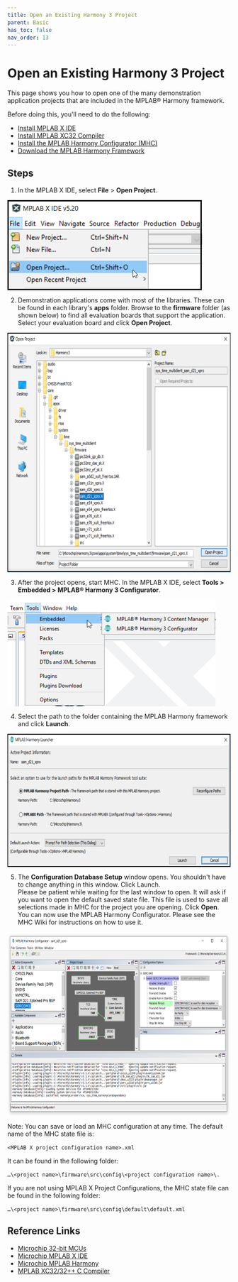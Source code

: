 ```yaml
---
title: Open an Existing Harmony 3 Project
parent: Basic
has_toc: false
nav_order: 13
---
```


# Open an Existing Harmony 3 Project

This page shows you how to open one of the many demonstration application projects that are included in the MPLAB® Harmony framework.

Before doing this, you'll need to do the following:

- <a href="https://microchipdeveloper.com/mplabx:installation" target="_blank">Install MPLAB X IDE</a>
- <a href="https://microchipdeveloper.com/xc32:installation" target="_blank">Install MPLAB XC32 Compiler</a>
- <a href="https://microchipdeveloper.com/harmony3:mhc-overview#install" target="_blank">Install the MPLAB Harmony Configurator (MHC)</a>
- <a href="https://github.com/Microchip-MPLAB-Harmony/contentmanager/wiki" target="_blank">Download the MPLAB Harmony Framework</a> 

## Steps

1. In the MPLAB X IDE, select **File** > **Open Project**.
<img src = "images/existingproj1.png" width="440" height="203" align="middle">

2. Demonstration applications come with most of the libraries. These can be found in each library's **apps** folder. Browse to the **firmware** folder (as shown below) to find all evaluation boards that support the application. Select your evaluation board and click **Open Project**.  
<img src = "images/existingproj2.png" width="700" height="540" align="middle">

3. After the project opens, start MHC. In the MPLAB X IDE, select **Tools  > Embedded > MPLAB® Harmony 3 Configurator**.  
<img src = "images/existingproj3.png" width="470" height="240" align="middle">


4. Select the path to the folder containing the MPLAB Harmony framework and click **Launch**.
<img src = "images/existingproj4.png" width="700" height="300" align="middle">


5. The **Configuration Database Setup** window opens. You shouldn't have to change anything in this window. Click Launch.  
Please be patient while waiting for the last window to open. It will ask if you want to open the default saved state file. This file is used to save all selections made in MHC for the project you are opening. Click **Open**.  
You can now use the MPLAB Harmony Configurator. Please see the MHC Wiki for instructions on how to use it.
<img src = "images/existingproj5.png" width="700" height="415" align="middle">


Note: You can save or load an MHC configuration at any time. The default name of the MHC state file is:
```text
<MPLAB X project configuration name>.xml  
```
It can be found in the following folder:
```text
…\<project name>\firmware\src\config\<project configuration name>\.  
```

If you are not using MPLAB X Project Configurations, the MHC state file can be found in the following folder:
```text
…\<project name>\firmware\src\config\default\default.xml
```

## Reference Links
- <a href="https://www.microchip.com/design-centers/32-bit" target="_blank">Microchip 32-bit MCUs</a>
- <a href="https://www.microchip.com/mplab/mplab-x-ide" target="_blank">Microchip MPLAB X IDE</a>
- <a href="https://www.microchip.com/mplab/mplab-harmony" target="_blank">Microchip MPLAB Harmony</a>
- <a href="https://www.microchip.com/mplab/compilers" target="_blank">MPLAB XC32/32++ C Compiler</a>
